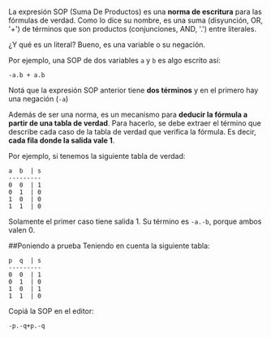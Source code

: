 La expresión SOP (Suma De Productos) es una **norma de escritura** para las fórmulas de verdad. Como lo dice su nombre, es una suma (disyunción, OR, '+') de términos que son productos (conjunciones, AND, '.') entre literales.

¿Y qué es un literal? Bueno, es una variable o su negación.

Por ejemplo, una SOP de dos variables `a` y `b` es algo escrito así:

```
-a.b + a.b
```
Notá que la expresión SOP anterior tiene **dos términos** y en el primero hay una negación (`-a`)

Además de ser una norma, es un mecanismo para **deducir la fórmula  a partir de una tabla de verdad**. Para hacerlo, se debe extraer el término que describe cada caso de la tabla de verdad que verifica la fórmula. Es decir, **cada fila donde la salida vale 1**. 

Por ejemplo, si tenemos la siguiente tabla de verdad:

```
a  b  | s
---------
0  0  | 1
0  1  | 0
1  0  | 0
1  1  | 0
```

Solamente el primer caso tiene salida 1. Su término es `-a.-b`, porque ambos valen 0.


##Poniendo a prueba
Teniendo en cuenta la siguiente tabla:

```
p  q  | s
---------
0  0  | 1
0  1  | 0
1  0  | 1
1  1  | 0
```

Copiá la SOP en el editor:

```
-p.-q+p.-q
```